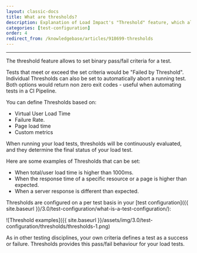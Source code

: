 ```yaml
---
layout: classic-docs
title: What are thresholds?
description: Explanation of Load Impact's "Threshold" feature, which allows you to set binary pass/fail metrics for your load and performnace tests
categories: [test-configuration]
order: 4
redirect_from: /knowledgebase/articles/918699-thresholds
---
```


***

The threshold feature allows to set binary pass/fail criteria for a test.


Tests that meet or exceed the set criteria would be "Failed by Threshold".  Individual Thresholds can also be set to automatically abort a running test.  Both options would return non zero exit codes - useful when automating tests in a CI Pipeline.

You can define Thresholds based on:

- Virtual User Load Time
- Failure Rate.
- Page load time
- Custom metrics

When running your load tests, thresholds will be continuously evaluated, and they determine the final status of your load test.


Here are some examples of Thresholds that can be set:

- When total/user load time is higher than 1000ms.
- When the response time of a specific resource or a page is higher than expected.
- When a server response is different than expected.

Thresholds are configured on a per test basis in your [test configuration]({{ site.baseurl }}/3.0/test-configuration/what-is-a-test-configuration/):

![Threshold examples]({{ site.baseurl }}/assets/img/3.0/test-configuration/thresholds/thresholds-1.png)

As in other testing disciplines, your own criteria defines a test as a success or failure. Thresholds provides this pass/fail behaviour for your load tests.

